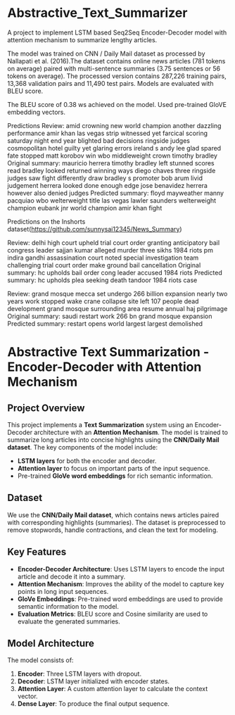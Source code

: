 # Abstractive_Text_Summarizer
A project to implement LSTM based Seq2Seq Encoder-Decoder model with attention mechanism to summarize lengthy articles.

The model was trained on CNN / Daily Mail dataset as processed by Nallapati et al. (2016).The dataset contains online news articles (781 tokens on average) paired with multi-sentence summaries (3.75 sentences or 56 tokens on average). The processed version contains 287,226 training pairs, 13,368 validation pairs and 11,490 test pairs. Models are evaluated with BLEU score.

The BLEU score of 0.38 ws achieved on the model.
Used pre-trained GloVE embedding vectors.

Predictions
Review: amid crowning new world champion another dazzling performance amir khan las vegas strip witnessed yet farcical scoring saturday night end year blighted bad decisions ringside judges cosmopolitan hotel guilty yet glaring errors ireland s andy lee glad spared fate stopped matt korobov win wbo middleweight crown timothy bradley
Original summary: mauricio herrera timothy bradley left stunned scores read bradley looked returned winning ways diego chaves three ringside judges saw fight differently draw bradley s promoter bob arum livid judgement herrera looked done enough edge jose benavidez herrera however also denied judges
Predicted summary: floyd mayweather manny pacquiao wbo welterweight title las vegas lawler saunders welterweight champion eubank jnr world champion amir khan fight

Predictions on the Inshorts dataset(https://github.com/sunnysai12345/News_Summary)

Review: delhi high court upheld trial court order granting anticipatory bail congress leader sajjan kumar alleged murder three sikhs 1984 riots pm indira gandhi assassination court noted special investigation team challenging trial court order make ground bail cancellation
Original summary: hc upholds bail order cong leader accused 1984 riots
Predicted summary: hc upholds plea seeking death tandoor 1984 riots case

Review: grand mosque mecca set undergo 266 billion expansion nearly two years work stopped wake crane collapse site left 107 people dead development grand mosque surrounding area resume annual haj pilgrimage
Original summary: saudi restart work 266 bn grand mosque expansion
Predicted summary: restart opens world largest largest demolished


# Abstractive Text Summarization - Encoder-Decoder with Attention Mechanism

## Project Overview

This project implements a **Text Summarization** system using an Encoder-Decoder architecture with an **Attention Mechanism**. The model is trained to summarize long articles into concise highlights using the **CNN/Daily Mail dataset**. The key components of the model include:
- **LSTM layers** for both the encoder and decoder.
- **Attention layer** to focus on important parts of the input sequence.
- Pre-trained **GloVe word embeddings** for rich semantic information.

## Dataset

We use the **CNN/Daily Mail dataset**, which contains news articles paired with corresponding highlights (summaries). The dataset is preprocessed to remove stopwords, handle contractions, and clean the text for modeling.

## Key Features
- **Encoder-Decoder Architecture**: Uses LSTM layers to encode the input article and decode it into a summary.
- **Attention Mechanism**: Improves the ability of the model to capture key points in long input sequences.
- **GloVe Embeddings**: Pre-trained word embeddings are used to provide semantic information to the model.
- **Evaluation Metrics**: BLEU score and Cosine similarity are used to evaluate the generated summaries.

## Model Architecture
The model consists of:
1. **Encoder**: Three LSTM layers with dropout.
2. **Decoder**: LSTM layer initialized with encoder states.
3. **Attention Layer**: A custom attention layer to calculate the context vector.
4. **Dense Layer**: To produce the final output sequence.

